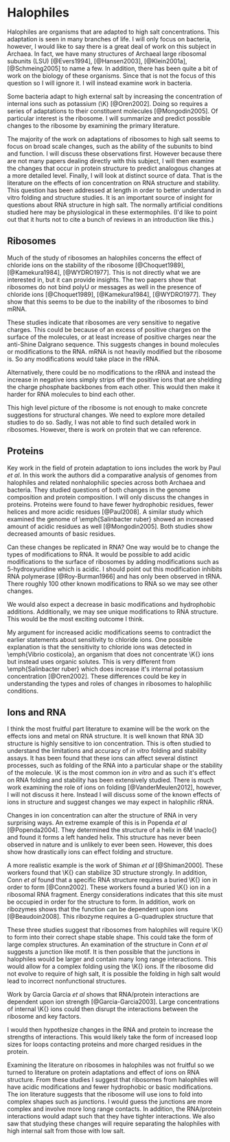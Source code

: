 # Halophiles #

Halophiles are organisms that are adapted to high salt concentrations. This
adaptation is seen in many branches of life. I will only focus on bacteria,
however, I would like to say there is a great deal of work on this subject in
Archaea. In fact, we have many structures of Archaeal large ribosomal subunits
(LSU) [@Evers1994], [@Hansen2003], [@Klein2001a], [@Schmeing2005] to name a few.
In addition, there has been quite a bit of work on the biology of these
organisms. Since that is not the focus of this question so I will ignore it. I
will instead examine work in bacteria.

Some bacteria adapt to high external salt by increasing the concentration of
internal ions such as potassium (\K) [@Oren2002]. Doing so requires a series of
adaptations to their constituent molecules [@Mongodin2005]. Of particular
interest is the ribosome. I will summarize and predict possible changes to the
ribosome by examining the primary literature.

The majority of the work on adaptations of ribosomes to high salt seems to focus
on broad scale changes, such as the ability of the subunits to bind and
function. I will discuss these observations first. However because there are not
many papers dealing directly with this subject, I will then examine the changes
that occur in protein structure to predict analogous changes at a more detailed
level. Finally, I will look at distinct source of data. That is the literature
on the effects of ion concentration on RNA structure and stability.  This
question has been addressed at length in order to better understand in vitro
folding and structure studies. It is an important source of insight for
questions about RNA structure in high salt. The normally artificial conditions
studied here may be physiological in these extermophiles. (I'd like to point
out that it hurts not to cite a bunch of reviews in an introduction like this.)

## Ribosomes ##

Much of the study of ribosomes an halophiles concerns the effect of chloride
ions on the stability of the ribosome [@Choquet1989], [@Kamekura1984],
[@WYDRO1977]. This is not directly what we are interested in, but it can provide
insights. The two papers show that ribosomes do not bind polyU or messages as
well in the presence of chloride ions [@Choquet1989], [@Kamekura1984],
[@WYDRO1977]. They show that this seems to be due to the inability of the
ribosomes to bind mRNA.

These studies indicate that ribosomes are very sensitive to negative charges.
This could be because of an excess of positive charges on the surface of the
molecules, or at least increase of positive charges near the anti-Shine Dalgrano
sequence. This suggests changes in bound molecules or modifications to the RNA.
mRNA is not heavily modified but the ribosome is. So any modifications would
take place in the rRNA. 

Alternatively, there could be no modifications to the rRNA and instead the
increase in negative ions simply strips off the positive ions that are shelding
the charge phosphate backbones from each other. This would then make it harder
for RNA molecules to bind each other.

This high level picture of the ribosome is not enough to make concrete
suggestions for structural changes. We need to explore more detailed studies to
do so. Sadly, I was not able to find such detailed work in ribosomes. However,
there is work on protein that we can reference.

## Proteins ##

Key work in the field of protein adaptation to ions includes the work by Paul
*et al*. In this work the authors did a comparative analysis of genomes from
halophiles and related nonhalophilic species across both Archaea and bacteria.
They studied questions of both changes in the genome composition and protein
composition. I will only discuss the changes in proteins. Proteins were found to
have fewer hydrophobic residues, fewer helices and more acidic residues
[@Paul2008]. A similar study which examined the genome of \emph{Salinbacter
ruber} showed an increased amount of acidic residues as well [@Mongodin2005].
Both studies show decreased amounts of basic residues.

Can these changes be replicated in RNA? One way would be to change the types of
modifications to RNA. It would be possible to add acidic modifications to the
surface of ribosomes by adding modifications such as 5-hydroxyuridine which is
acidic. I should point out this modification inhibits RNA polymerase
[@Roy-Burman1966] and has only been observed in tRNA. There roughly 100 other
known modifications to RNA so we may see other changes.

We would also expect a decrease in basic modifications and hydrophobic
additions. Additionally, we may see unique modifications to RNA structure. This
would be the most exciting outcome I think.

My argument for increased acidic modifications seems to contradict the earlier
statements about sensitivity to chloride ions. One possible explanation is that
the sensitivity to chloride ions was detected in \emph{Vibrio costicola}, an
organism that does not concentrate \K{} ions but instead uses organic solutes.
This is very different from \emph{Salinbacter ruber} which does increase it's
internal potassium concentration [@Oren2002]. These differences could be key in
understanding the types and roles of changes in ribosomes to halophilic
conditions.

## Ions and RNA ##

I think the most fruitful part literature to examine will be the work on the
effects ions and metal on RNA structure. It is well known that RNA 3D structure
is highly sensitive to ion concentration. This is often studied to understand
the limitations and accuracy of *in vitro* folding and stability assays. It has
been found that these ions can affect several distinct processes, such as
folding of the RNA into a particular shape or the stability of the molecule. \K
is the most common ion *in vitro* and as such it's effect on RNA folding and
stability has been extensively studied. There is much work examining the role of
ions on folding [@VanderMeulen2012], however, I will not discuss it here.
Instead I will discuss some of the known effects of ions in structure and
suggest changes we may expect in halophilic rRNA.

Changes in ion concentration can alter the structure of RNA in very surprising
ways. An extreme example of this is in Popenda *et al* [@Popenda2004]. They
determined the structure of a helix in 6M \naclo{} and found it forms a left
handed helix. This structure has never been observed in nature and is unlikely
to ever been seen. However, this does show how drastically ions can effect
folding and structure. 

A more realistic example is the work of Shiman *et al* [@Shiman2000]. These
workers found that \K{} can stabilize 3D structure strongly. In addition, Conn
*et al* found that a specific RNA structure requires a buried \K{} ion in order
to form [@Conn2002]. These workers found a buried \K{} ion in a ribosomal RNA
fragment. Energy considerations indicates that this site must be occupied in
order for the structure to form. In addition, work on ribozymes shows that the
function can be dependent upon ions [@Beaudoin2008]. This ribozyme requires a
G-quadruplex structure that

These three studies suggest that ribosomes from halophiles will require \K{} to
form into their correct shape stable shape. This could take the form of large
complex structures. An examination of the structure in Conn *et al* suggests a
junction like motif. It is then possible that the junctions in halophiles would
be larger and contain many long range interactions. This would allow for a
complex folding using the \K{} ions. If the ribosome did not evolve to 
require of high salt, it is possible the folding in high salt would lead to
incorrect nonfunctional structures.

Work by Garcia Garcia *et al* shows that RNA/protein interactions are dependent
upon ion strength [@Garcia-Garcia2003]. Large concentrations of internal \K{}
ions could then disrupt the interactions between the ribosome and key factors.

I would then hypothesize changes in the RNA and protein to increase the
strengths of interactions. This would likely take the form of increased loop
sizes for loops contacting proteins and more charged residues in the protein.

Examining the literature on ribosomes in halophiles was not fruitful so we
turned to literature on protein adaptations and effect of ions on RNA structure.
From these studies I suggest that ribosomes from halophiles will have acidic
modifications and fewer hydrophobic or basic modifications. The ion literature
suggests that the ribosome will use ions to fold into complex shapes such as
junctions. I would guess the junctions are more complex and involve more long
range contacts. In addition, the RNA/protein interactions would adapt such that
they have tighter interactions. We also saw that studying these changes will
require separating the halophiles with high internal salt from those with low
salt.
